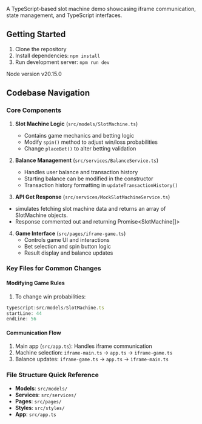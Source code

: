 A TypeScript-based slot machine demo showcasing iframe communication, state management, and TypeScript interfaces.

## Getting Started

1. Clone the repository
2. Install dependencies: `npm install`
3. Run development server: `npm run dev`

Node version v20.15.0

## Codebase Navigation

### Core Components

1. **Slot Machine Logic** (`src/models/SlotMachine.ts`)
   - Contains game mechanics and betting logic
   - Modify `spin()` method to adjust win/loss probabilities
   - Change `placeBet()` to alter betting validation

2. **Balance Management** (`src/services/BalanceService.ts`)
   - Handles user balance and transaction history
   - Starting balance can be modified in the constructor
   - Transaction history formatting in `updateTransactionHistory()`

3. **API Get Response** (`src/services/MockSlotMachineService.ts`)
  - simulates fetching slot machine data and returns an array of SlotMachine objects.
  - Response commented out and returning Promise<SlotMachine[]>

4. **Game Interface** (`src/pages/iframe-game.ts`)
   - Controls game UI and interactions
   - Bet selection and spin button logic
   - Result display and balance updates

### Key Files for Common Changes

#### Modifying Game Rules
1. To change win probabilities:
```typescript
typescript:src/models/SlotMachine.ts
startLine: 44
endLine: 56
```

#### Communication Flow
1. Main app (`src/app.ts`): Handles iframe communication
2. Machine selection: `iframe-main.ts` → `app.ts` → `iframe-game.ts`
3. Balance updates: `iframe-game.ts` → `app.ts` → `iframe-main.ts`

### File Structure Quick Reference

- **Models**: `src/models/`
- **Services**: `src/services/`
- **Pages**: `src/pages/`
- **Styles**: `src/styles/`
- **App**: `src/app.ts`
